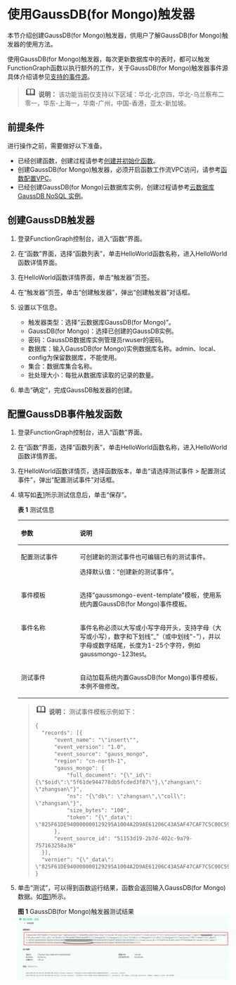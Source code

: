 # 使用GaussDB\(for Mongo\)触发器<a name="ZH-CN_TOPIC_0000001162435507"></a>

本节介绍创建GaussDB\(for Mongo\)触发器，供用户了解GaussDB\(for Mongo\)触发器的使用方法。

使用GaussDB\(for Mongo\)触发器，每次更新数据库中的表时，都可以触发FunctionGraph函数以执行额外的工作，关于GaussDB\(for Mongo\)触发器事件源具体介绍请参见[支持的事件源](https://support.huaweicloud.com/devg-functiongraph/functiongraph_02_0102.html)。

>![](public_sys-resources/icon-note.gif) **说明：** 
>该功能当前仅支持以下区域：华北-北京四，华北-乌兰察布二零一，华东-上海一，华南-广州，中国-香港，亚太-新加坡。

## 前提条件<a name="section134592267445"></a>

进行操作之前，需要做好以下准备。

-   已经创建函数，创建过程请参考[创建并初始化函数](创建并初始化函数.md)。
-   创建GaussDB\(for Mongo\)触发器，必须开启函数工作流VPC访问，请参考[函数配置VPC](函数配置VPC.md)。
-   已经创建GaussDB\(for Mongo\)云数据库实例，创建过程请参考[云数据库GaussDB NoSQL 实例](https://support.huaweicloud.com/mongoug-nosql/nosql_02_0107.html)。

## 创建GaussDB触发器<a name="section3956183013126"></a>

1.  登录FunctionGraph控制台，进入“函数”界面。
2.  在“函数”界面，选择“函数列表”，单击HelloWorld函数名称，进入HelloWorld函数详情界面。
3.  在HelloWorld函数详情界面，单击“触发器”页签。
4.  在“触发器”页签，单击“创建触发器”，弹出“创建触发器”对话框。
5.  设置以下信息。
    -   触发器类型：选择“云数据库GaussDB\(for Mongo\)”。
    -   GaussDB\(for Mongo\)：选择已创建的GaussDB实例。
    -   密码：GaussDB数据库实例管理员rwuser的密码。
    -   数据库：输入GaussDB\(for Mongo\)实例数据库名称。admin、local、config为保留数据库，不能使用。
    -   集合：数据库集合名称。
    -   批处理大小：每批从数据库读取的记录的数量。

6.  单击“确定“，完成GaussDB触发器的创建。

## 配置GaussDB事件触发函数<a name="section8958730121211"></a>

1.  登录FunctionGraph控制台，进入“函数”界面。
2.  在“函数”界面，选择“函数列表”，单击HelloWorld函数名称，进入HelloWorld函数详情界面。
3.  在HelloWorld函数详情页，选择函数版本，单击“请选择测试事件 \> 配置测试事件”，弹出“配置测试事件”对话框。
4.  填写如[表1](#table195851947133114)所示测试信息后，单击“保存”。

    **表 1**  测试信息

    <a name="table195851947133114"></a>
    <table><thead align="left"><tr id="row11584124753120"><th class="cellrowborder" valign="top" width="28.000000000000004%" id="mcps1.2.3.1.1"><p id="p1358414733114"><a name="p1358414733114"></a><a name="p1358414733114"></a>参数</p>
    </th>
    <th class="cellrowborder" valign="top" width="72%" id="mcps1.2.3.1.2"><p id="p115840477317"><a name="p115840477317"></a><a name="p115840477317"></a>说明</p>
    </th>
    </tr>
    </thead>
    <tbody><tr id="row1758414783114"><td class="cellrowborder" valign="top" width="28.000000000000004%" headers="mcps1.2.3.1.1 "><p id="p18584154714315"><a name="p18584154714315"></a><a name="p18584154714315"></a>配置测试事件</p>
    </td>
    <td class="cellrowborder" valign="top" width="72%" headers="mcps1.2.3.1.2 "><p id="p1558454715316"><a name="p1558454715316"></a><a name="p1558454715316"></a>可创建新的测试事件也可编辑已有的测试事件。</p>
    <p id="p15584104713314"><a name="p15584104713314"></a><a name="p15584104713314"></a>选择默认值：“创建新的测试事件”。</p>
    </td>
    </tr>
    <tr id="row1558444712317"><td class="cellrowborder" valign="top" width="28.000000000000004%" headers="mcps1.2.3.1.1 "><p id="p17584134743116"><a name="p17584134743116"></a><a name="p17584134743116"></a>事件模板</p>
    </td>
    <td class="cellrowborder" valign="top" width="72%" headers="mcps1.2.3.1.2 "><p id="p1058494763117"><a name="p1058494763117"></a><a name="p1058494763117"></a>选择"gaussmongo-event-template"模板，使用系统内置GaussDB(for Mongo)事件模板。</p>
    </td>
    </tr>
    <tr id="row158404716313"><td class="cellrowborder" valign="top" width="28.000000000000004%" headers="mcps1.2.3.1.1 "><p id="p1858434719318"><a name="p1858434719318"></a><a name="p1858434719318"></a>事件名称</p>
    </td>
    <td class="cellrowborder" valign="top" width="72%" headers="mcps1.2.3.1.2 "><p id="p1843184212400"><a name="p1843184212400"></a><a name="p1843184212400"></a>事件名称必须以大写或小写字母开头，支持字母（大写或小写），数字和下划线“_”（或中划线“-”），并以字母或数字结尾，长度为1-25个字符，例如gaussmongo-123test。</p>
    </td>
    </tr>
    <tr id="row19584184713114"><td class="cellrowborder" valign="top" width="28.000000000000004%" headers="mcps1.2.3.1.1 "><p id="p85846473314"><a name="p85846473314"></a><a name="p85846473314"></a>测试事件</p>
    </td>
    <td class="cellrowborder" valign="top" width="72%" headers="mcps1.2.3.1.2 "><p id="p18584134753112"><a name="p18584134753112"></a><a name="p18584134753112"></a>自动加载系统内置GaussDB(for Mongo)事件模板，本例不做修改。</p>
    </td>
    </tr>
    </tbody>
    </table>

    >![](public_sys-resources/icon-note.gif) **说明：** 
    >测试事件模板示例如下：
    >```
    >{
    >	"records": [{
    >		"event_name": "\"insert\"",
    >		"event_version": "1.0",
    >		"event_source": "gauss_mongo",
    >		"region": "cn-north-1",
    >		"gauss_mongo": {
    >			"full_document": "{\"_id\": {\"$oid\":\"5f61de944778db5fcded3f87\"},\"zhangsan\": \"zhangsan\"}",
    >			"ns": "{\"db\": \"zhangsan\",\"coll\": \"zhangsan\"}",
    >			"size_bytes": "100",
    >			"token": "{\"_data\": \"825F61DE940000000129295A1004A2D9AE61206C43A5AF47CAF7C5C00C5946645F696400645F61DE944778DB5FCDED3F870004\"}"
    >		},
    >		"event_source_id": "51153d19-2b7d-402c-9a79-757163258a36"
    >	}],
    >	"vernier": "{\"_data\": \"825F61DE940000000129295A1004A2D9AE61206C43A5AF47CAF7C5C00C5946645F696400645F61DE944778DB5FCDED3F870004\"}"
    >}
    >```

5.  单击“测试”，可以得到函数运行结果，函数会返回输入GaussDB\(for Mongo\)数据。如[图1](#fig89541826201)所示。

    **图 1**  GaussDB\(for Mongo\)触发器测试结果<a name="fig89541826201"></a>  
    ![](figures/GaussDB(for-Mongo)触发器测试结果.png "GaussDB(for-Mongo)触发器测试结果")


